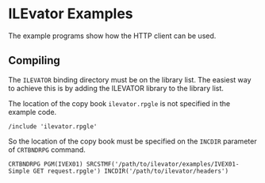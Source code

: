 # ILEvator Examples

The example programs show how the HTTP client can be used.


## Compiling

The `ILEVATOR` binding directory must be on the library list. The easiest way to
achieve this is by adding the ILEVATOR library to the library list.

The location of the copy book `ilevator.rpgle` is not specified in the example
code.

```
/include 'ilevator.rpgle'
```

So the location of the copy book must be specified on the `INCDIR` parameter of
`CRTBNDRPG` command.

```
CRTBNDRPG PGM(IVEX01) SRCSTMF('/path/to/ilevator/examples/IVEX01-Simple GET request.rpgle') INCDIR('/path/to/ilevator/headers')
```
